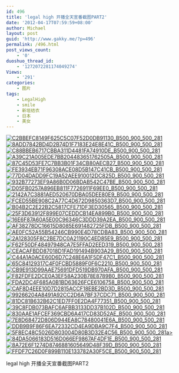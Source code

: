 ```yaml
---
id: 496
title: 'legal high 开播全天宣番截图PART2'
date: '2012-04-17T07:59:59+08:00'
author: Michael
layout: post
guid: 'http://www.gakky.me/?p=496'
permalink: /496.html
post_views_count:
    - '0'
duoshuo_thread_id:
    - '1272072281174049274'
Views:
    - '291'
categories:
    - 图片
tags:
    - LegalHigh
    - smile
    - 新垣结衣
    - 日本
    - 美女
---
```


[![C2BBEFC8149F625C5C07F52D0DB91130_B500_900_500_281](http://www.yui-aragaki.org/wp-content/uploads/img/C2BBEFC8149F625C5C07F52D0DB91130_B500_900_500_281.jpeg)](http://www.yui-aragaki.org/wp-content/uploads/img/C2BBEFC8149F625C5C07F52D0DB91130_B1280_1280_1280_720.jpeg) [![8ADD7842BD4D2B74D1F7183E24E8E41C_B500_900_500_281](http://www.yui-aragaki.org/wp-content/uploads/img/8ADD7842BD4D2B74D1F7183E24E8E41C_B500_900_500_281.jpeg)](http://www.yui-aragaki.org/wp-content/uploads/img/8ADD7842BD4D2B74D1F7183E24E8E41C_B1280_1280_1280_720.jpeg) [![C88BBEB6717CBBA311D4481FA74910DE_B500_900_500_281](http://www.yui-aragaki.org/wp-content/uploads/img/C88BBEB6717CBBA311D4481FA74910DE_B500_900_500_281.jpeg)](http://www.yui-aragaki.org/wp-content/uploads/img/C88BBEB6717CBBA311D4481FA74910DE_B1280_1280_1280_720.jpeg) [![A39C21A005EDE7BB204483651762505A_B500_900_500_281](http://www.yui-aragaki.org/wp-content/uploads/img/A39C21A005EDE7BB204483651762505A_B500_900_500_281.jpeg)](http://www.yui-aragaki.org/wp-content/uploads/img/A39C21A005EDE7BB204483651762505A_B1280_1280_1280_720.jpeg) [![87C45D53FE7C7BB3B01F34CB80AECB27_B500_900_500_281](http://www.yui-aragaki.org/wp-content/uploads/img/87C45D53FE7C7BB3B01F34CB80AECB27_B500_900_500_281.jpeg)](http://www.yui-aragaki.org/wp-content/uploads/img/87C45D53FE7C7BB3B01F34CB80AECB27_B1280_1280_1280_720.jpeg) [![FE3934EB71F96308ACE08D5B147C41CB_B500_900_500_281](http://www.yui-aragaki.org/wp-content/uploads/img/FE3934EB71F96308ACE08D5B147C41CB_B500_900_500_281.jpeg)](http://www.yui-aragaki.org/wp-content/uploads/img/FE3934EB71F96308ACE08D5B147C41CB_B1280_1280_1280_720.jpeg) [![77D04DADD9FC19A52AEE910012DC825D_B500_900_500_281](http://www.yui-aragaki.org/wp-content/uploads/img/77D04DADD9FC19A52AEE910012DC825D_B500_900_500_281.jpeg)](http://www.yui-aragaki.org/wp-content/uploads/img/77D04DADD9FC19A52AEE910012DC825D_B1280_1280_1280_720.jpeg) [![932B77273EF9A86B0D06BDAB542C47BE_B500_900_500_281](http://www.yui-aragaki.org/wp-content/uploads/img/932B77273EF9A86B0D06BDAB542C47BE_B500_900_500_281.jpeg)](http://www.yui-aragaki.org/wp-content/uploads/img/932B77273EF9A86B0D06BDAB542C47BE_B1280_1280_1280_720.jpeg) [![D05FB0257A896EB811F7726911F69EE0_B500_900_500_281](http://www.yui-aragaki.org/wp-content/uploads/img/D05FB0257A896EB811F7726911F69EE0_B500_900_500_281.jpeg)](http://www.yui-aragaki.org/wp-content/uploads/img/D05FB0257A896EB811F7726911F69EE0_B1280_1280_1280_720.jpeg) [![2142A7C3881AED520670DBA05DEE80E9_B500_900_500_281](http://www.yui-aragaki.org/wp-content/uploads/img/2142A7C3881AED520670DBA05DEE80E9_B500_900_500_281.jpeg)](http://www.yui-aragaki.org/wp-content/uploads/img/2142A7C3881AED520670DBA05DEE80E9_B1280_1280_1280_720.jpeg) [![FCED55BE908C2A77C4D672D9850363D7_B500_900_500_281](http://www.yui-aragaki.org/wp-content/uploads/img/FCED55BE908C2A77C4D672D9850363D7_B500_900_500_281.jpeg)](http://www.yui-aragaki.org/wp-content/uploads/img/FCED55BE908C2A77C4D672D9850363D7_B1280_1280_1280_720.jpeg) [![B04B2C2E22B2C5817CFE71DF3ED30565_B500_900_500_281](http://www.yui-aragaki.org/wp-content/uploads/img/B04B2C2E22B2C5817CFE71DF3ED30565_B500_900_500_281.jpeg)](http://www.yui-aragaki.org/wp-content/uploads/img/B04B2C2E22B2C5817CFE71DF3ED30565_B1280_1280_1280_720.jpeg) [![25F3D63912F899E07CEDDCB14EA899B0_B500_900_500_281](http://www.yui-aragaki.org/wp-content/uploads/img/25F3D63912F899E07CEDDCB14EA899B0_B500_900_500_281.jpeg)](http://www.yui-aragaki.org/wp-content/uploads/img/25F3D63912F899E07CEDDCB14EA899B0_B1280_1280_1280_720.jpeg) [![16E6F87A60A5E00C96346C3DDD39A2EA_B500_900_500_281](http://www.yui-aragaki.org/wp-content/uploads/img/16E6F87A60A5E00C96346C3DDD39A2EA_B500_900_500_281.jpeg)](http://www.yui-aragaki.org/wp-content/uploads/img/16E6F87A60A5E00C96346C3DDD39A2EA_B1280_1280_1280_720.jpeg) [![AF38278DC16615D8085E691482725FDB_B500_900_500_281](http://www.yui-aragaki.org/wp-content/uploads/img/AF38278DC16615D8085E691482725FDB_B500_900_500_281.jpeg)](http://www.yui-aragaki.org/wp-content/uploads/img/AF38278DC16615D8085E691482725FDB_B1280_1280_1280_720.jpeg) [![AE0FC52A55B54246CB990E4D78CDBA83_B500_900_500_281](http://www.yui-aragaki.org/wp-content/uploads/img/AE0FC52A55B54246CB990E4D78CDBA83_B500_900_500_281.jpeg)](http://www.yui-aragaki.org/wp-content/uploads/img/AE0FC52A55B54246CB990E4D78CDBA83_B1280_1280_1280_720.jpeg) [![2A128305F8C2BE7DC0A21190C4ED85E9_B500_900_500_281](http://www.yui-aragaki.org/wp-content/uploads/img/2A128305F8C2BE7DC0A21190C4ED85E9_B500_900_500_281.jpeg)](http://www.yui-aragaki.org/wp-content/uploads/img/2A128305F8C2BE7DC0A21190C4ED85E9_B1280_1280_1280_720.jpeg) [![F62F50DF48497948CA7E5FFAD2EED319_B500_900_500_281](http://www.yui-aragaki.org/wp-content/uploads/img/F62F50DF48497948CA7E5FFAD2EED319_B500_900_500_281.jpeg)](http://www.yui-aragaki.org/wp-content/uploads/img/F62F50DF48497948CA7E5FFAD2EED319_B1280_1280_1280_720.jpeg) [![CEACAFBDD87018D1FAD191494B903A29_B500_900_500_281](http://www.yui-aragaki.org/wp-content/uploads/img/CEACAFBDD87018D1FAD191494B903A29_B500_900_500_281.jpeg)](http://www.yui-aragaki.org/wp-content/uploads/img/CEACAFBDD87018D1FAD191494B903A29_B1280_1280_1280_720.jpeg) [![C44A1A0ACE60D6D7C248E6A1F5DF47C1_B500_900_500_281](http://www.yui-aragaki.org/wp-content/uploads/img/C44A1A0ACE60D6D7C248E6A1F5DF47C1_B500_900_500_281.jpeg)](http://www.yui-aragaki.org/wp-content/uploads/img/C44A1A0ACE60D6D7C248E6A1F5DF47C1_B1280_1280_1280_720.jpeg) [![65C84129317C4F0FCBD5889F0F6C2210_B500_900_500_281](http://www.yui-aragaki.org/wp-content/uploads/img/65C84129317C4F0FCBD5889F0F6C2210_B500_900_500_281.jpeg)](http://www.yui-aragaki.org/wp-content/uploads/img/65C84129317C4F0FCBD5889F0F6C2210_B1280_1280_1280_720.jpeg) [![CB9E913D99AAE75691DFD519DB970AFA_B500_900_500_281](http://www.yui-aragaki.org/wp-content/uploads/img/CB9E913D99AAE75691DFD519DB970AFA_B500_900_500_281.jpeg)](http://www.yui-aragaki.org/wp-content/uploads/img/CB9E913D99AAE75691DFD519DB970AFA_B1280_1280_1280_720.jpeg) [![F82FDFE2DCE0A3EF58A230B78E8789B0_B500_900_500_281](http://www.yui-aragaki.org/wp-content/uploads/img/F82FDFE2DCE0A3EF58A230B78E8789B0_B500_900_500_281.jpeg)](http://www.yui-aragaki.org/wp-content/uploads/img/F82FDFE2DCE0A3EF58A230B78E8789B0_B1280_1280_1280_720.jpeg) [![FDA2DC4F685A0B1BD63626FCE6106758_B500_900_500_281](http://www.yui-aragaki.org/wp-content/uploads/img/FDA2DC4F685A0B1BD63626FCE6106758_B500_900_500_281.jpeg)](http://www.yui-aragaki.org/wp-content/uploads/img/FDA2DC4F685A0B1BD63626FCE6106758_B1280_1280_1280_720.jpeg) [![CAF8D4EEE10D7D2815ACCF18EBE2BD3D_B500_900_500_281](http://www.yui-aragaki.org/wp-content/uploads/img/CAF8D4EEE10D7D2815ACCF18EBE2BD3D_B500_900_500_281.jpeg)](http://www.yui-aragaki.org/wp-content/uploads/img/CAF8D4EEE10D7D2815ACCF18EBE2BD3D_B1280_1280_1280_720.jpeg) [![99266204A8491A92CC2D6A7BF37CDC71_B500_900_500_281](http://www.yui-aragaki.org/wp-content/uploads/img/99266204A8491A92CC2D6A7BF37CDC71_B500_900_500_281.jpeg)](http://www.yui-aragaki.org/wp-content/uploads/img/99266204A8491A92CC2D6A7BF37CDC71_B1280_1280_1280_720.jpeg) [![81DC81B632B62C1ED7FF0E2DA4F77351_B500_900_500_281](http://www.yui-aragaki.org/wp-content/uploads/img/81DC81B632B62C1ED7FF0E2DA4F77351_B500_900_500_281.jpeg)](http://www.yui-aragaki.org/wp-content/uploads/img/81DC81B632B62C1ED7FF0E2DA4F77351_B1280_1280_1280_720.jpeg) [![39C8FDB073BAFC6AFBB3133DD37B102D_B500_900_500_281](http://www.yui-aragaki.org/wp-content/uploads/img/39C8FDB073BAFC6AFBB3133DD37B102D_B500_900_500_281.jpeg)](http://www.yui-aragaki.org/wp-content/uploads/img/39C8FDB073BAFC6AFBB3133DD37B102D_B1280_1280_1280_720.jpeg) [![830AAE1AFCEF369CBD6A417CD83D52AE_B500_900_500_281](http://www.yui-aragaki.org/wp-content/uploads/img/830AAE1AFCEF369CBD6A417CD83D52AE_B500_900_500_281.jpeg)](http://www.yui-aragaki.org/wp-content/uploads/img/830AAE1AFCEF369CBD6A417CD83D52AE_B1280_1280_1280_720.jpeg) [![7E8D68472D806D944EA8C78480041E6A_B500_900_500_281](http://www.yui-aragaki.org/wp-content/uploads/img/7E8D68472D806D944EA8C78480041E6A_B500_900_500_281.jpeg)](http://www.yui-aragaki.org/wp-content/uploads/img/7E8D68472D806D944EA8C78480041E6A_B1280_1280_1280_720.jpeg) [![DDB9B9F86F6EA72332CD4EA9DBA9C7F4_B500_900_500_281](http://www.yui-aragaki.org/wp-content/uploads/img/DDB9B9F86F6EA72332CD4EA9DBA9C7F4_B500_900_500_281.jpeg)](http://www.yui-aragaki.org/wp-content/uploads/img/DDB9B9F86F6EA72332CD4EA9DBA9C7F4_B1280_1280_1280_720.jpeg) [![5F8EC48C5026D803004D80B3D32E4C56_B500_900_500_281](http://www.yui-aragaki.org/wp-content/uploads/img/5F8EC48C5026D803004D80B3D32E4C56_B500_900_500_281.jpeg)a&gt; ](http://www.yui-aragaki.org/wp-content/uploads/img/5F8EC48C5026D803004D80B3D32E4C56_B1280_1280_1280_720.jpeg)[![84DA5066183D516D066EF9867AF4DF1E_B500_900_500_281](http://www.yui-aragaki.org/wp-content/uploads/img/84DA5066183D516D066EF9867AF4DF1E_B500_900_500_281.jpeg)](http://www.yui-aragaki.org/wp-content/uploads/img/84DA5066183D516D066EF9867AF4DF1E_B1280_1280_1280_720.jpeg) [![8A72E6F1274D8746881605649D48F39D_B500_900_500_281](http://www.yui-aragaki.org/wp-content/uploads/img/8A72E6F1274D8746881605649D48F39D_B500_900_500_281.jpeg)](http://www.yui-aragaki.org/wp-content/uploads/img/8A72E6F1274D8746881605649D48F39D_B1280_1280_1280_720.jpeg) [![FFDF7C26D0F899B110E133782A30F5CE_B500_900_500_281](http://www.yui-aragaki.org/wp-content/uploads/img/FFDF7C26D0F899B110E133782A30F5CE_B500_900_500_281.jpeg)](http://www.yui-aragaki.org/wp-content/uploads/img/FFDF7C26D0F899B110E133782A30F5CE_B1280_1280_1280_720.jpeg)

legal high 开播全天宣番截图PART2